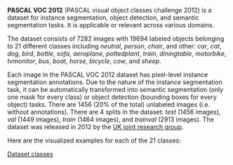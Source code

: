 **PASCAL VOC 2012** (PASCAL visual object classes challenge 2012) is a dataset for instance segmentation, object detection, and semantic segmentation tasks. It is applicable or relevant across various domains.

The dataset consists of 7282 images with 19694 labeled objects belonging to 21 different classes including *neutral*, *person*, *chair*, and other: *car*, *cat*, *dog*, *bird*, *bottle*, *sofa*, *aeroplane*, *pottedplant*, *train*, *diningtable*, *motorbike*, *tvmonitor*, *bus*, *boat*, *horse*, *bicycle*, *cow*, and *sheep*.

Each image in the PASCAL VOC 2012 dataset has pixel-level instance segmentation annotations. Due to the nature of the instance segmentation task, it can be automatically transformed into semantic segmentation (only one mask for every class) or object detection (bounding boxes for every object) tasks. There are 1456 (20% of the total) unlabeled images (i.e. without annotations). There are 4 splits in the dataset: *test* (1456 images), *val* (1449 images), *train* (1464 images), and *trainval* (2913 images). The dataset was released in 2012 by the [UK joint research group](http://host.robots.ox.ac.uk/pascal/VOC/voc2012/index.html#organizers).

Here are the visualized examples for each of the 21 classes:

[Dataset classes](https://github.com/dataset-ninja/pascal-voc-2012/raw/main/visualizations/classes_preview.webm)
